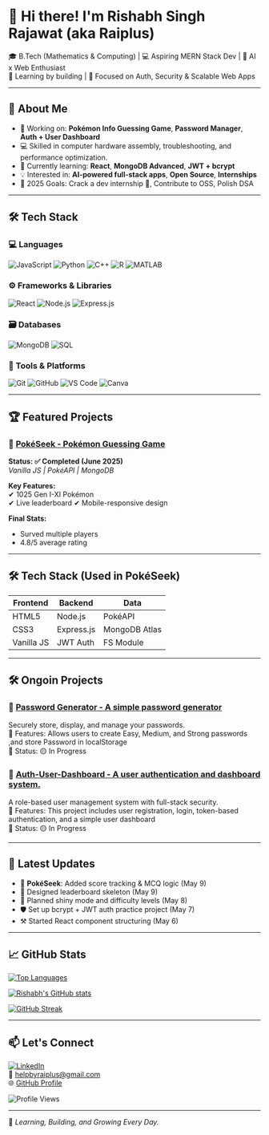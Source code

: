 # 👋 Hi there! I'm Rishabh Singh Rajawat (aka Raiplus)


🎓 B.Tech (Mathematics & Computing) | 💻 Aspiring MERN Stack Dev | 🤖 AI x Web Enthusiast  
📍 Learning by building | 🔐 Focused on Auth, Security & Scalable Web Apps  

---

## 🚀 About Me

- 🔭 Working on: **Pokémon Info Guessing Game**, **Password Manager**, **Auth + User Dashboard**
- 💻 Skilled in computer hardware assembly, troubleshooting, and performance optimization.
- 🌱 Currently learning: **React**, **MongoDB Advanced**, **JWT + bcrypt**
- 💡 Interested in: **AI-powered full-stack apps**, **Open Source**, **Internships**
- 🎯 2025 Goals: Crack a dev internship 💼, Contribute to OSS, Polish DSA

---

## 🛠 Tech Stack

### 💻 Languages  
![JavaScript](https://img.shields.io/badge/JavaScript-F7DF1E?style=flat&logo=javascript&logoColor=black)
![Python](https://img.shields.io/badge/Python-3776AB?style=flat&logo=python&logoColor=white)
![C++](https://img.shields.io/badge/C++-00599C?style=flat&logo=c%2B%2B&logoColor=white)
![R](https://img.shields.io/badge/R-276DC3?style=flat&logo=r&logoColor=white)
![MATLAB](https://img.shields.io/badge/MATLAB-orange?style=flat)

### ⚙️ Frameworks & Libraries  
![React](https://img.shields.io/badge/React-61DAFB?style=flat&logo=react)
![Node.js](https://img.shields.io/badge/Node.js-339933?style=flat&logo=node.js&logoColor=white)
![Express.js](https://img.shields.io/badge/Express.js-000000?style=flat&logo=express&logoColor=white)

### 🗃️ Databases  
![MongoDB](https://img.shields.io/badge/MongoDB-47A248?style=flat&logo=mongodb&logoColor=white)
![SQL](https://img.shields.io/badge/SQL-4479A1?style=flat&logo=postgresql&logoColor=white)

### 🧰 Tools & Platforms  
![Git](https://img.shields.io/badge/Git-F05032?style=flat&logo=git&logoColor=white)
![GitHub](https://img.shields.io/badge/GitHub-181717?style=flat&logo=github)
![VS Code](https://img.shields.io/badge/VS%20Code-007ACC?style=flat&logo=visual-studio-code&logoColor=white)
![Canva](https://img.shields.io/badge/Canva-00C4CC?style=flat&logo=canva)

---
## 🏆 Featured Projects

### 🎯 [PokéSeek - Pokémon Guessing Game](https://github.com/Raiplus/Pok-Seek)  
**Status: ✅ Completed (June 2025)**  
*Vanilla JS | PokéAPI | MongoDB*  

**Key Features:**  
✔ 1025 Gen I-XI Pokémon  
✔ Live leaderboard
✔ Mobile-responsive design  

**Final Stats:**  
- Surved multiple players  
- 4.8/5 average rating  

---

## 🛠 Tech Stack (Used in PokéSeek)

| Frontend       | Backend        | Data          |
|----------------|----------------|---------------|
| HTML5          | Node.js        | PokéAPI       |
| CSS3           | Express.js     | MongoDB Atlas |
| Vanilla JS     | JWT Auth       | FS Module     |



---

## 🛠 Ongoin Projects



### 🔐 [Password Generator - A simple password generator](https://github.com/Raiplus/Password-Generator-/blob/main/Readme.md#password-generator-)    
Securely store, display, and manage your passwords.  
🔹 Features: Allows users to create Easy, Medium, and Strong passwords ,and store Password in localStorage  
🔹 Status: 🟡 In Progress  

### 👤  [Auth-User-Dashboard - A user authentication and dashboard system.](https://github.com/Raiplus/-Auth-User-Dashboard/blob/main/Readme.md)    
A role-based user management system with full-stack security.  
🔹 Features: This project includes user registration, login, token-based authentication, and a simple user dashboard   
🔹 Status: 🟡 In Progress  


---

## 📢 Latest Updates

- 🧪 **PokéSeek**: Added score tracking & MCQ logic (May 9)
- 🎨 Designed leaderboard skeleton (May 9)
- 🧠 Planned shiny mode and difficulty levels (May 8)
- 🛡️ Set up bcrypt + JWT auth practice project (May 7)
- ⚒️ Started React component structuring (May 6)

---



## 📈 GitHub Stats

[![Top Languages](https://github-readme-stats.vercel.app/api/top-langs/?username=Raiplus&layout=compact&theme=tokyonight)](https://github.com/Raiplus)

[![Rishabh's GitHub stats](https://github-readme-stats.vercel.app/api?username=Raiplus&show_icons=true&theme=tokyonight)](https://github.com/Raiplus)

[![GitHub Streak](https://github-readme-streak-stats.herokuapp.com?user=Raiplus&theme=tokyonight)](https://github.com/Raiplus)

---

## 📫 Let's Connect

[![LinkedIn](https://img.shields.io/badge/LinkedIn-0A66C2?style=flat&logo=linkedin&logoColor=white)](https://www.linkedin.com/in/rishabh-singh-rajawat-5a1b782bb)  
📧 helpbyraiplus@gmail.com  
🌐 [GitHub Profile](https://github.com/Raiplus)

![Profile Views](https://komarev.com/ghpvc/?username=Raiplus&label=Profile%20views&color=0e75b6&style=flat)

---

🚀 *Learning, Building, and Growing Every Day.*
